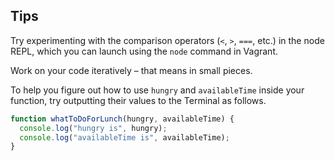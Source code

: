 ## Tips

Try experimenting with the comparison operators (`<`, `>`, `===`, etc.) in the node REPL, which you can launch using the `node` command in Vagrant.

Work on your code iteratively – that means in small pieces. 

To help you figure out how to use `hungry` and `availableTime` inside your function, try outputting their values to the Terminal as follows.

``` javascript 
function whatToDoForLunch(hungry, availableTime) {
  console.log("hungry is", hungry);
  console.log("availableTime is", availableTime);
}
```